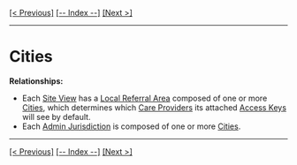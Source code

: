 [[< Previous]](areas_of_practice.md) [[-- Index --]](entity_class_index.md) [[Next >]](cities.md)
___
# Cities

**Relationships:**
  * Each [Site View](site_views.md) has a [Local Referral Area](local_referral_areas.md) composed of one or more [Cities](cities.md), which determines which [Care Providers](care_providers.md) its attached [Access Keys](access_keys.md) will see by default.
  * Each [Admin Jurisdiction](admin_jurisdictions.md) is composed of one or more [Cities](cities.md).

___
[[< Previous]](areas_of_practice.md) [[-- Index --]](entity_class_index.md) [[Next >]](cities.md)
